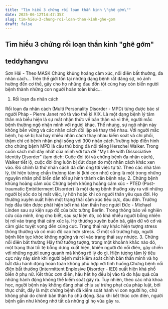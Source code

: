 ```yaml
---
title: "Tìm hiểu 3 chứng rối loạn thần kinh \"ghê gớm\""
date: 2025-06-12T14:47:35Z
slug: tim-hieu-3-chung-roi-loan-than-kinh-ghe-gom
draft: false
---
```


## Tìm hiểu 3 chứng rối loạn thần kinh "ghê gớm"

## teddyhangvu

Sơn Hải - Theo MASK
Chứng khủng hoảng cảm xúc, nổi điên bất thường, đa nhân cách...
Trên thế giới tồn tại những dạng bệnh rất đáng sợ, nó ảnh hưởng đến cơ thể, gây cho họ những đau đớn tột cùng hay còn biến người bệnh thành những con người hoàn toàn khác…
1. Rối loạn đa nhân cách

Rối loạn đa nhân cách (Multi Personality Disorder - MPD) từng được bác sĩ người Pháp - Pierre Janet mô tả vào thế kỉ XIX. Là một dạng bệnh lý tâm thần mà biểu hiện là sự mất nhận thức về bản thân và vì thế, người mắc bệnh thường ngộ nhận mình với người khác. 
Thế nhưng, sự ngộ nhận này không bền vững và các nhân cách đối lập sẽ thay thế nhau. Với người mắc bệnh, họ sẽ bị hai hay nhiều nhân cách thay nhau kiểm soát và chi phối, thậm chí có bệnh nhân phải sống với 300 nhân cách.Trường hợp điển hình cho chứng bệnh MPD là cầu thủ bóng đá nổi tiếng Herschel Walker. 
Trong cuốn sách mới đây nhất của mình với tựa đề "My Life with Dissociative Identity Disorder" (tạm dịch: Cuộc đời tôi và chứng bệnh đa nhân cách), Walker tiết lộ, cuộc đời ông luôn bị đứt đoạn do một nhân cách khác xen vào. Đó chính là thứ nhân cách đã dẫn ông tới việc tự tử. Theo các nhà tâm lý, thì hiện tượng chấn thương tâm lý (khi còn nhỏ) cũng là một trong những nguyên nhân phổ biến dẫn tới sự hình thành căn bệnh này.
2. Chứng bệnh khủng hoảng cảm xúc 
Chứng bệnh khủng hoảng cảm xúc - PTED (Post-traumatic Embitterment Disorder) là một dạng bệnh thường xảy ra với những người bị sốc do bị mất việc, ly hôn hoặc khi có người thân yêu qua đời. Họ thường xuyên xuất hiện một trạng thái cảm xúc tiêu cực, đau đớn. Trường hợp đầu tiên được phát hiện bởi nhà tâm thần học người Đức - Michael Linden sau sự kiện sụp đổ của bức tường Berlin. Trong thông báo về nghiên cứu của mình, ông cho biết, sau sự kiện đó, có khá nhiều người bỗng nhiên bị rơi vào trạng thái cảm xúc lạ. Họ thường xuyên buồn bã, giận dữ vô cớ và cảm giác tuyệt vọng đến cùng cực. 
Trạng thái này khác hiện tượng stress thông thường và có mức độ cao hơn stress. Ở một số trường hợp, người bệnh liên tục khóc không ngừng và rơi vào trạng thái suy nhược.
3. Chứng nổi điên bất thường 
Hãy thử tưởng tượng, trong một khoảnh khắc nào đó, một trạng thái tồi tệ bỗng dưng xuất hiện, khiến người đó nổi điên, gây chiến với những người xung quanh mà không rõ lý do gì. Hiện tượng tâm lý tiêu cực này nảy sinh khi người bệnh mất kiểm soát chính bản thân mình và họ bắt đầu hành động hoàn toàn không phù hợp với tình huống.Chứng bệnh nổi điên bất thường (Intermittent Enplosive Disorder - IED) xuất hiện khá phổ biến ở phụ nữ. Kết thúc cơn điên, hầu hết họ đều bị vào tù do hậu quả của những hành động không thể kiểm soát gây ra. Tuy nhiên, theo các nhà khoa học, người bệnh này không đáng phải chịu sự trừng phạt của pháp luật, bởi thực chất, đây là một chứng bệnh đã kiểm soát hành vi con người họ, chứ không phải do chính bản thân họ chủ động. Sau khi kết thúc cơn điên, người bệnh gần như không nhớ tất cả những gì họ vừa gây ra.